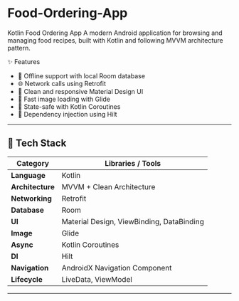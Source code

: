 # Food-Ordering-App
Kotlin Food Ordering App
A modern Android application for browsing and managing food recipes, built with Kotlin and following MVVM architecture pattern.

✨ Features

- 💾 Offline support with local Room database  
- 🌐 Network calls using Retrofit  
- 🎨 Clean and responsive Material Design UI  
- 🚀 Fast image loading with Glide  
- 🔄 State-safe with Kotlin Coroutines  
- 💉 Dependency injection using Hilt  

---

## 🔧 Tech Stack

| Category       | Libraries / Tools                                 |
|----------------|----------------------------------------------------|
| **Language**   | Kotlin                                             |
| **Architecture** | MVVM + Clean Architecture                        |
| **Networking** | Retrofit                                           |
| **Database**   | Room                                               |
| **UI**         | Material Design, ViewBinding, DataBinding         |
| **Image**      | Glide                                              |
| **Async**      | Kotlin Coroutines                                  |
| **DI**         | Hilt                                               |
| **Navigation** | AndroidX Navigation Component                      |
| **Lifecycle**  | LiveData, ViewModel                                |

---
